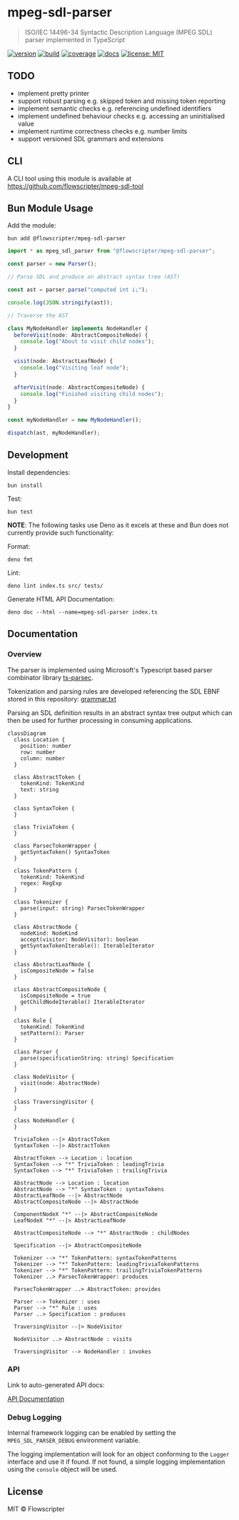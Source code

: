 # mpeg-sdl-parser

> ISO/IEC 14496-34 Syntactic Description Language (MPEG SDL) parser implemented
> in TypeScript

[![version](https://img.shields.io/github/v/release/flowscripter/mpeg-sdl-parser?sort=semver)](https://github.com/flowscripter/mpeg-sdl-parser/releases)
[![build](https://img.shields.io/github/actions/workflow/status/flowscripter/mpeg-sdl-parser/release-bun-library.yml)](https://github.com/flowscripter/mpeg-sdl-parser/actions/workflows/release-bun-library.yml)
[![coverage](https://codecov.io/gh/flowscripter/mpeg-sdl-parser/branch/main/graph/badge.svg?token=EMFT2938ZF)](https://codecov.io/gh/flowscripter/mpeg-sdl-parser)
[![docs](https://img.shields.io/badge/docs-API-blue)](https://flowscripter.github.io/mpeg-sdl-parser/index.html)
[![license: MIT](https://img.shields.io/github/license/flowscripter/mpeg-sdl-parser)](https://github.com/flowscripter/mpeg-sdl-parser/blob/main/LICENSE)

## TODO

- implement pretty printer
- support robust parsing e.g. skipped token and missing token reporting
- implement semantic checks e.g. referencing undefined identifiers
- implement undefined behaviour checks e.g. accessing an uninitialised value
- implement runtime correctness checks e.g. number limits
- support versioned SDL grammars and extensions

## CLI

A CLI tool using this module is available at https://github.com/flowscripter/mpeg-sdl-tool

## Bun Module Usage

Add the module:

`bun add @flowscripter/mpeg-sdl-parser`

```typescript
import * as mpeg_sdl_parser from "@flowscripter/mpeg-sdl-parser";

const parser = new Parser();

// Parse SDL and produce an abstract syntax tree (AST)

const ast = parser.parse("computed int i;");

console.log(JSON.stringify(ast));

// Traverse the AST

class MyNodeHandler implements NodeHandler {
  beforeVisit(node: AbstractCompositeNode) {
    console.log("About to visit child nodes");
  }

  visit(node: AbstractLeafNode) {
    console.log("Visiting leaf node");
  }

  afterVisit(node: AbstractCompositeNode) {
    console.log("Finished visiting child nodes");
  }
}

const myNodeHandler = new MyNodeHandler();

dispatch(ast, myNodeHandler);
```

## Development

Install dependencies:

`bun install`

Test:

`bun test`

**NOTE**: The following tasks use Deno as it excels at these and Bun does not
currently provide such functionality:

Format:

`deno fmt`

Lint:

`deno lint index.ts src/ tests/`

Generate HTML API Documentation:

`deno doc --html --name=mpeg-sdl-parser index.ts`

## Documentation

### Overview

The parser is implemented using Microsoft's Typescript based parser combinator
library [ts-parsec](https://github.com/microsoft/ts-parsec).

Tokenization and parsing rules are developed referencing the SDL EBNF stored in
this repository: [grammar.txt](grammar.txt)

Parsing an SDL definition results in an abstract syntax tree output which can
then be used for further processing in consuming applications.

```mermaid
classDiagram
  class Location {
    position: number
    row: number
    column: number
  }

  class AbstractToken {
    tokenKind: TokenKind
    text: string
  }

  class SyntaxToken {
  }

  class TriviaToken {
  }

  class ParsecTokenWrapper {
    getSyntaxToken() SyntaxToken
  }

  class TokenPattern {
    tokenKind: TokenKind
    regex: RegExp
  }

  class Tokenizer {
    parse(input: string) ParsecTokenWrapper
  }

  class AbstractNode {
    nodeKind: NodeKind
    accept(visitor: NodeVisitor): boolean
    getSyntaxTokenIterable(): IterableIterator
  }

  class AbstractLeafNode {
    isCompositeNode = false
  }

  class AbstractCompositeNode {
    isCompositeNode = true
    getChildNodeIterable() IterableIterator
  }

  class Rule {
    tokenKind: TokenKind
    setPattern(): Parser
  }
  
  class Parser {
    parse(specificationString: string) Specification
  }

  class NodeVisitor {
    visit(node: AbstractNode)
  }

  class TraversingVisitor {
  }

  class NodeHandler {
  }

  TriviaToken --|> AbstractToken
  SyntaxToken --|> AbstractToken

  AbstractToken --> Location : location
  SyntaxToken --> "*" TriviaToken : leadingTrivia
  SyntaxToken --> "*" TriviaToken : trailingTrivia

  AbstractNode --> Location : location
  AbstractNode --> "*" SyntaxToken : syntaxTokens
  AbstractLeafNode --|> AbstractNode
  AbstractCompositeNode --|> AbstractNode

  ComponentNodeX "*" --|> AbstractCompositeNode
  LeafNodeX "*" --|> AbstractLeafNode

  AbstractCompositeNode --> "*" AbstractNode : childNodes

  Specification --|> AbstractCompositeNode

  Tokenizer --> "*" TokenPattern: syntaxTokenPatterns
  Tokenizer --> "*" TokenPattern: leadingTriviaTokenPatterns
  Tokenizer --> "*" TokenPattern: trailingTriviaTokenPatterns
  Tokenizer ..> ParsecTokenWrapper: produces

  ParsecTokenWrapper ..> AbstractToken: provides

  Parser --> Tokenizer : uses
  Parser --> "*" Rule : uses
  Parser ..> Specification : produces

  TraversingVisitor --|> NodeVisitor

  NodeVisitor ..> AbstractNode : visits

  TraversingVisitor --> NodeHandler : invokes
```

### API

Link to auto-generated API docs:

[API Documentation](https://flowscripter.github.io/mpeg-sdl-parser/~/Parser.html)

### Debug Logging

Internal framework logging can be enabled by setting the `MPEG_SDL_PARSER_DEBUG`
environment variable.

The logging implementation will look for an object conforming to the `Logger`
interface and use it if found. If not found, a simple logging implementation
using the `console` object will be used.

## License

MIT © Flowscripter
